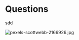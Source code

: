 # Questions
sdd
<question source="Q2" />



![pexels-scottwebb-2166926.jpg](https://docs-api-qa.cloudlabs.ai/repos/raw.githubusercontent.com/Rabin-spektra/Demo-Repo/main/2973uYeg2oMT/images/pexels-scottwebb-2166926.jpg?token=8b2t1Sg45N8JBe8QNwBlyhJq)
